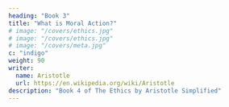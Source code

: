 ```yaml
---
heading: "Book 3"
title: "What is Moral Action?"
# image: "/covers/ethics.jpg"
# image: "/covers/ethics.jpg"
# image: "/covers/meta.jpg"
c: "indigo"
weight: 90
writer:
  name: Aristotle
  url: https://en.wikipedia.org/wiki/Aristotle
description: "Book 4 of The Ethics by Aristotle Simplified"
---
```

